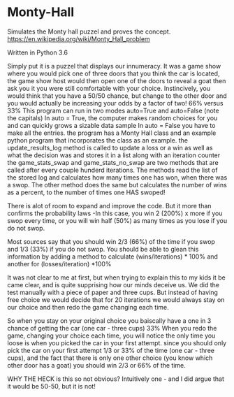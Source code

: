# Monty-Hall
Simulates the Monty hall puzzel and proves the concept.
https://en.wikipedia.org/wiki/Monty_Hall_problem

Written in Python 3.6

Simply put it is a puzzel that displays our innumeracy.
It was a game show where you would pick one of three doors that you think the car is located, the game show host would then open one of the doors to reveal a goat
then ask you it you were still comfortable with your choice. Instincively, you would think that you have a 50/50 chance, but change to the other door
and you would actually be increasing your odds by a factor of two! 66% versus 33%
This program can run in two modes auto=True and auto=False (note the capitals)
In auto = True, the computer makes random choices for you and can quickly grows a sizable data sample
In auto = False you have to make all the entries.
the program has a Monty Hall class and an example python program that incorporates the class as an example.
the update_results_log method is called to update a loss or a win as well as what the decision was and stores it in a list along with an
iteration counter
the game_stats_swap and game_stats_no_swap are two methods that are called after every couple hunderd iterations.
The methods read the list of the stored log and calculates how many times one has won, when there was a swop. The other method does the 
same but calculates the number of wins as a percent, to the number of times one HAS swoped!

There is alot of room to expand and improve the code.
But it more than confirms the probability laws -In this case, you win 2 (200%) x more if you swop every time, or you will 
win half (50%) as many times as you lose if you do not swop.

Most sources say that you should win 2/3 (66%) of the time if you swop and 1/3 (33%) if you do not swop.
You should be able to glean this information by adding a method to calculate (wins/iterations) * 100%  and another for (losses/iteration) *100%

It was not clear to me at first, but when trying to explain this to my kids it be came clear, and is quite supprising how our minds deceive us. 
We did the test manually with a piece of paper and three cups. But instead of having free choice we would decide that for 20 iterations we would always stay on our choice and then redo the game changing each time. 

So when you stay on your original choice you baiscally have a one in 3 chance of getting the car (one car - three cups) 33%
When you redo the game, changing your choice each time, you will notice the only time you loose is when you picked the car in your first attempt. since you should only pick the car on your first attempt 1/3 or 33% of the time  (one car - three cups), and the fact that there is only one other choice (you know which other door has a goat) you should win 2/3 or 66% of the time. 

WHY THE HECK is this so not obvious? Intuitively one - and I did argue that it would be 50-50, but it is not!
